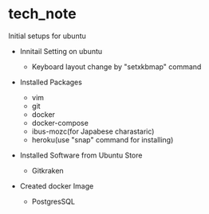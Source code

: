 # tech_note

Initial setups for ubuntu
- Innitail Setting on ubuntu
	- Keyboard layout change by "setxkbmap" command 	
	
- Installed Packages
	- vim
	- git
	- docker
	- docker-compose
	- ibus-mozc(for Japabese charastaric)
	- heroku(use "snap" command for installing)
	
- Installed Software from Ubuntu Store
	- Gitkraken

- Created docker Image
	- PostgresSQL
